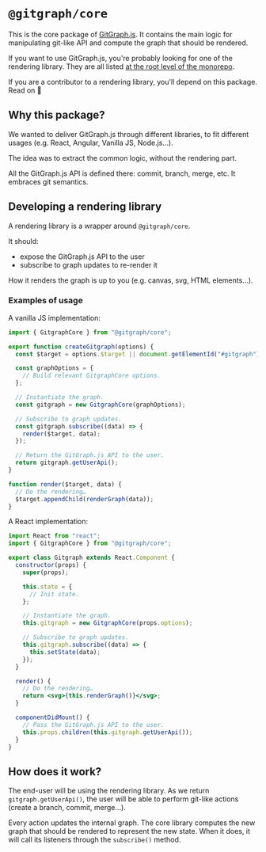 # `@gitgraph/core`

This is the core package of [GitGraph.js][gitgraph-repo]. It contains the main logic for manipulating git-like API and compute the graph that should be rendered.

If you want to use GitGraph.js, you're probably looking for one of the rendering library. They are all listed [at the root level of the monorepo][gitgraph-repo].

If you are a contributor to a rendering library, you'll depend on this package. Read on 🤠

## Why this package?

We wanted to deliver GitGraph.js through different libraries, to fit different usages (e.g. React, Angular, Vanilla JS, Node.js…).

The idea was to extract the common logic, without the rendering part.

All the GitGraph.js API is defined there: commit, branch, merge, etc. It embraces git semantics.

## Developing a rendering library

A rendering library is a wrapper around `@gitgraph/core`.

It should:

- expose the GitGraph.js API to the user
- subscribe to graph updates to re-render it

How it renders the graph is up to you (e.g. canvas, svg, HTML elements…).

### Examples of usage

A vanilla JS implementation:

```js
import { GitgraphCore } from "@gitgraph/core";

export function createGitgraph(options) {
  const $target = options.$target || document.getElementId("#gitgraph");

  const graphOptions = {
    // Build relevant GitgraphCore options.
  };

  // Instantiate the graph.
  const gitgraph = new GitgraphCore(graphOptions);

  // Subscribe to graph updates.
  const gitgraph.subscribe((data) => {
    render($target, data);
  });

  // Return the GitGraph.js API to the user.
  return gitgraph.getUserApi();
}

function render($target, data) {
  // Do the rendering…
  $target.appendChild(renderGraph(data));
}
```

A React implementation:

```jsx
import React from "react";
import { GitgraphCore } from "@gitgraph/core";

export class Gitgraph extends React.Component {
  constructor(props) {
    super(props);

    this.state = {
      // Init state.
    };

    // Instantiate the graph.
    this.gitgraph = new GitgraphCore(props.options);

    // Subscribe to graph updates.
    this.gitgraph.subscribe((data) => {
      this.setState(data);
    });
  }

  render() {
    // Do the rendering…
    return <svg>{this.renderGraph()}</svg>;
  }

  componentDidMount() {
    // Pass the GitGraph.js API to the user.
    this.props.children(this.gitgraph.getUserApi());
  }
}
```

## How does it work?

The end-user will be using the rendering library. As we return `gitgraph.getUserApi()`, the user will be able to perform git-like actions (create a branch, commit, merge…).

Every action updates the internal graph. The core library computes the new graph that should be rendered to represent the new state. When it does, it will call its listeners through the `subscribe()` method.

[gitgraph-repo]: https://github.com/nicoespeon/gitgraph.js/
